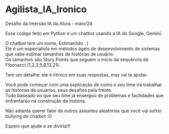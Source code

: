 # Agilista_IA_Ironico
Desafio da Imersão IA da Alura - maio/24

Esse código feito em Python é um chatbot usando a IA do Google, Gemini.

O chatbot tem um nome, Estimanildo. :)
<br>
Ele é um especialista em métodos ágeis de desenvolvimento de sistemas que sabe estimar tamanhos de histórias de usuário.
<br>
Os tamanhos são Story Points que seguem o início da sequência de Fibonacci (1,2,3,5,8,13,21).

Tem um detalhe: ele é irônico em suas respostas, mas vai te ajudar.

Você pode começar com uma explicação de como o seu time irá trabalhar as histórias de usuários, seus desafios pela frente.
<br>
Tudo baseado no que seu time já enxergou de problemas e facilidades que enfrentarão na construção da história.

Não adianta querer falar de outros assuntos aleatórios que você vai sofrer bullying do chatbot :D

Espero que ajude e se divirta!!!
